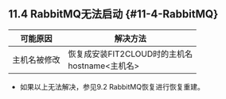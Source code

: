 ## **11.4 RabbitMQ无法启动** {#11-4-RabbitMQ}

| 可能原因 | 解决方法 |
| --- | --- |
| 主机名被修改 | 恢复成安装FIT2CLOUD时的主机名<br/>hostname<主机名> |

*   如果以上无法解决，参见9.2 RabbitMQ恢复进行恢复重建。